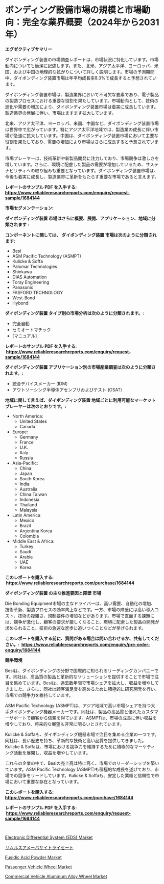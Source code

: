<p><h1>ボンディング設備市場の規模と市場動向：完全な業界概要（2024年から2031年）</h1></p><p><strong>エグゼクティブサマリー</strong></p>
<p><p>ダイボンディング装置の市場調査レポートは、市場状況に特化しています。市場動向についても簡潔に記述します。また、北米、アジア太平洋、ヨーロッパ、米国、および中国の地理的な拡がりについて詳しく説明します。市場の予測期間中、ダイボンディング装置市場は年平均成長率8.3%で成長すると予想されています。</p><p>ダイボンディング装置市場は、製造業界において不可欠な要素であり、電子製品の製造プロセスにおける重要な役割を果たしています。市場動向として、技術の進化や需要の増加により、ダイボンディング装置市場は着実に成長しています。製造業界の発展に伴い、市場はますます拡大しています。</p><p>北米、アジア太平洋、ヨーロッパ、米国、中国など、ダイボンディング装置市場は世界中で広がっています。特にアジア太平洋地域では、製造業の成長に伴い市場が急速に拡大しています。中国は、ダイボンディング装置市場において主要な役割を果たしており、需要の増加により市場はさらに成長すると予想されています。</p><p>市場プレーヤーは、技術革新や新製品開発に注力しており、市場競争は激しさを増しています。さらに、環境に配慮した製品の需要が増加しているため、サステナビリティへの取り組みも重要となっています。ダイボンディング装置市場は、今後も着実に成長し、製造業界に革新をもたらす重要な市場であると言えます。</p></p>
<p><strong>レポートのサンプル PDF を入手する: <a href="https://www.reliableresearchreports.com/enquiry/request-sample/1684144">https://www.reliableresearchreports.com/enquiry/request-sample/1684144</a></strong></p>
<p><strong>市場セグメンテーション:</strong></p>
<p><strong> ダイボンディング装置 市場はさらに概要、展開、アプリケーション、地域に分類されます :</strong></p>
<p><strong>コンポーネントに関しては、 ダイボンディング装置 市場は次のように分類されます: &nbsp;</strong></p>
<p><ul><li>Besi</li><li>ASM Pacific Technology (ASMPT)</li><li>Kulicke & Soffa</li><li>Palomar Technologies</li><li>Shinkawa</li><li>DIAS Automation</li><li>Toray Engineering</li><li>Panasonic</li><li>FASFORD TECHNOLOGY</li><li>West-Bond</li><li>Hybond</li></ul></p>
<p><strong> ダイボンディング装置 タイプ別の市場分析は次のように分類されます。:</strong></p>
<p><ul><li>完全自動</li><li>セミオートマチック</li><li>[マニュアル]</li></ul></p>
<p><strong>レポートのサンプル PDF を入手する: &nbsp;<a href="https://www.reliableresearchreports.com/enquiry/request-sample/1684144">https://www.reliableresearchreports.com/enquiry/request-sample/1684144</a></strong></p>
<p><strong> ダイボンディング装置 アプリケーション別の市場産業調査は次のように分類されます。:</strong></p>
<p><ul><li>統合デバイスメーカー (IDM)</li><li>アウトソーシング半導体アセンブリおよびテスト (OSAT)</li></ul></p>
<p><strong>地域に関して言えば、ダイボンディング装置 地域ごとに利用可能なマーケットプレーヤーは次のとおりです。:</strong></p>
<p><ul>
    <li>
        North America:
        <ul>
            <li>United States</li>
            <li>Canada</li>
        </ul>
    </li>
    <li>
        Europe:
        <ul>
            <li>Germany</li>
            <li>France</li>
            <li>U.K.</li>
            <li>Italy</li>
            <li>Russia</li>
        </ul>
    </li>
    <li>
        Asia-Pacific:
        <ul>
            <li>China</li>
            <li>Japan</li>
            <li>South Korea</li>
            <li>India</li>
            <li>Australia</li>
            <li>China Taiwan</li>
            <li>Indonesia</li>
            <li>Thailand</li>
            <li>Malaysia</li>
        </ul>
    </li>
    <li>
        Latin America:
        <ul>
            <li>Mexico</li>
            <li>Brazil</li>
            <li>Argentina Korea</li>
            <li>Colombia</li>
        </ul>
    </li>
    <li>
        Middle East & Africa:
        <ul>
            <li>Turkey</li>
            <li>Saudi</li>
            <li>Arabia</li>
            <li>UAE</li>
            <li>Korea</li>
        </ul>
    </li>
    </ul></p>
<p><strong>このレポートを購入する: &nbsp;<a href="https://www.reliableresearchreports.com/purchase/1684144">https://www.reliableresearchreports.com/purchase/1684144</a></strong></p>
<p><strong>ダイボンディング装置 の主な推進要因と障壁 市場</strong></p>
<p><p>Die Bonding Equipment市場の主なドライバーは、高い需要、自動化の増加、技術革新、製造プロセスの効率向上などです。一方、市場の障壁には高い導入コスト、技術の複雑さ、規制要件の増加などがあります。市場で直面する課題には、競争が激化し、顧客の要求が厳しくなること、環境に配慮した製品の開発が求められること、技術の急速な進歩に追いつくことなどが挙げられます。</p></p>
<p><strong>このレポートを購入する前に、質問がある場合は問い合わせるか、共有してください。:&nbsp; <a href="https://www.reliableresearchreports.com/enquiry/pre-order-enquiry/1684144">https://www.reliableresearchreports.com/enquiry/pre-order-enquiry/1684144</a></strong></p>
<p><strong>競争環境</strong></p>
<p><p>Besiは、ダイボンディングの分野で国際的に知られるリーディングカンパニーです。同社は、高品質の製品と革新的なソリューションを提供することで市場で注目を集めています。Besiは、過去数年間で市場シェアを拡大し、収益を増やしてきました。さらに、同社は顧客満足度を高めるために積極的に研究開発を行い、市場での競争力を維持しています。</p><p>ASM Pacific Technology (ASMPT)は、アジア地域で高い市場シェアを持つ大手ダイボンディング機器メーカーです。同社は、製品の高品質と優れたカスタマーサポートで顧客から信頼を得ています。ASMPTは、市場の成長に伴い収益を増やしており、将来的な展望も非常に明るいとされています。</p><p>Kulicke & Soffaも、ダイボンディング機器市場で注目を集める企業の一つです。同社は、長い歴史を持ち、革新的な技術と高い品質を提供してきました。Kulicke & Soffaは、市場における競争力を維持するために積極的なマーケティング活動を展開し、収益を増やしています。</p><p>これらの企業の中で、Besiの売上高は特に高く、市場でのリーダーシップを築いています。ASM Pacific Technology (ASMPT)も積極的な成長を遂げており、市場での競争をリードしています。Kulicke & Soffaも、安定した業績と信頼性で市場において重要な存在となっています。</p></p>
<p><strong>このレポートを購入する: &nbsp; <a href="https://www.reliableresearchreports.com/purchase/1684144">https://www.reliableresearchreports.com/purchase/1684144</a></strong></p>
<p><strong>レポートのサンプル PDF を入手する: &nbsp;<a href="https://www.reliableresearchreports.com/enquiry/request-sample/1684144">https://www.reliableresearchreports.com/enquiry/request-sample/1684144</a></strong><strong></strong></p>
<p>&nbsp;</p>
<p><p><a href="https://bubble-tree-ea4.notion.site/Electronic-Differential-System-EDS-Market-Centers-on-Aspects-such-as-Market-Growth-Market-Share--4a37981d3aed4437ba7b52f6ff42fe77">Electronic Differential System (EDS) Market</a></p><p><a href="https://github.com/sghwr779811674/Market-Research-Report-List-1/blob/main/1121107190674.md">リムルスアメーバサイトライセート</a></p><p><a href="https://github.com/lbird53714/Market-Research-Report-List-3/blob/main/fusidic-acid-powder-market.md">Fusidic Acid Powder Market</a></p><p><a href="https://issuu.com/reportprime-2/docs/passenger-vehicle-wheel-market-size-2030.pptx">Passenger Vehicle Wheel Market</a></p><p><a href="https://issuu.com/reportprime-2/docs/commercial-vehicle-aluminum-alloy-wheel-market-siz">Commercial Vehicle Aluminum Alloy Wheel Market</a></p></p>